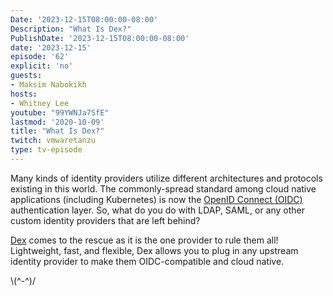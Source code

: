 ```yaml
---
Date: '2023-12-15T08:00:00-08:00'
Description: "What Is Dex?"
PublishDate: '2023-12-15T08:00:00-08:00'
date: '2023-12-15'
episode: '62'
explicit: 'no'
guests:
- Maksim Nabokikh
hosts:
- Whitney Lee
youtube: "99YWNJa7SfE"
lastmod: '2020-10-09'
title: "What Is Dex?"
twitch: vmwaretanzu
type: tv-episode
---
```


Many kinds of identity providers utilize different architectures and protocols existing in this world. The commonly-spread standard among cloud native applications (including Kubernetes) is now the [OpenID Connect (OIDC)](https://openid.net/developers/how-connect-works/) authentication layer. So, what do you do with LDAP, SAML, or any other custom identity providers that are left behind?

[Dex](https://dexidp.io/) comes to the rescue as it is the one provider to rule them all! Lightweight, fast, and flexible, Dex allows you to plug in any upstream identity provider to make them OIDC-compatible and cloud native.

\\(^-^)/
